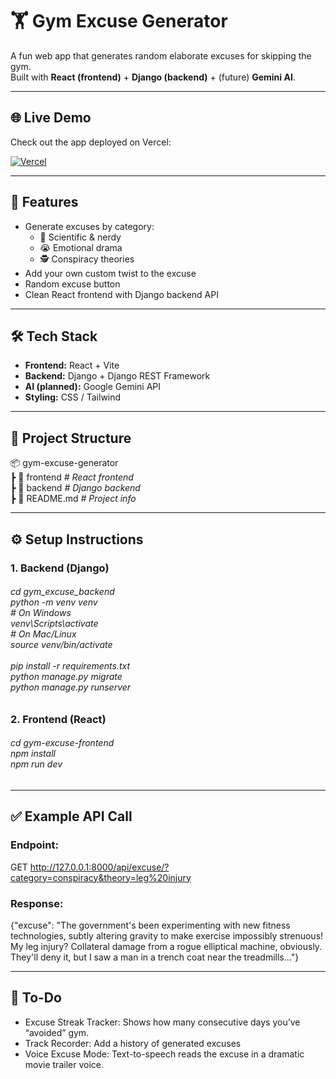 # 🏋️ Gym Excuse Generator

A fun web app that generates random elaborate excuses for skipping the gym.  
Built with **React (frontend)** + **Django (backend)** + (future) **Gemini AI**.

---

## 🌐 Live Demo
Check out the app deployed on Vercel:

[![Vercel](https://www.vectorlogo.zone/logos/vercel/vercel-icon.svg)](https://gym-excuse-gen-git-main-techy-zeniths-projects.vercel.app/)

---

## 🚀 Features
- Generate excuses by category:
  - 🧪 Scientific & nerdy
  - 😭 Emotional drama
  - 🕵️ Conspiracy theories
- Add your own custom twist to the excuse
- Random excuse button
- Clean React frontend with Django backend API

---

## 🛠️ Tech Stack
- **Frontend:** React + Vite
- **Backend:** Django + Django REST Framework
- **AI (planned):** Google Gemini API
- **Styling:** CSS / Tailwind 

---

## 📂 Project Structure
📦 gym-excuse-generator<br>
┣ 📂 frontend *# React frontend*<br>
┣ 📂 backend *# Django backend*<br>
┣ 📜 README.md *# Project info*

---

## ⚙️ Setup Instructions

### 1. Backend (Django)
<h6>cd gym_excuse_backend<br>python -m venv venv<br># On Windows<br>venv\Scripts\activate<br># On Mac/Linux<br>source venv/bin/activate<br><br>pip install -r requirements.txt<br>python manage.py migrate<br>python manage.py runserver</h6>

### 2. Frontend (React)
<h6>cd gym-excuse-frontend<br>npm install<br>npm run dev</h6>

---

## ✅ Example API Call
### Endpoint:
GET http://127.0.0.1:8000/api/excuse/?category=conspiracy&theory=leg%20injury

### Response:
{"excuse": "The government's been experimenting with new fitness technologies, subtly altering gravity to make exercise impossibly strenuous! My leg injury? Collateral damage from a rogue elliptical machine, obviously.  They'll deny it, but I saw a man in a trench coat near the treadmills..."}

---

## 📌 To-Do
- Excuse Streak Tracker: Shows how many consecutive days you’ve “avoided” gym.
- Track Recorder: Add a history of generated excuses
- Voice Excuse Mode: Text-to-speech reads the excuse in a dramatic movie trailer voice.
